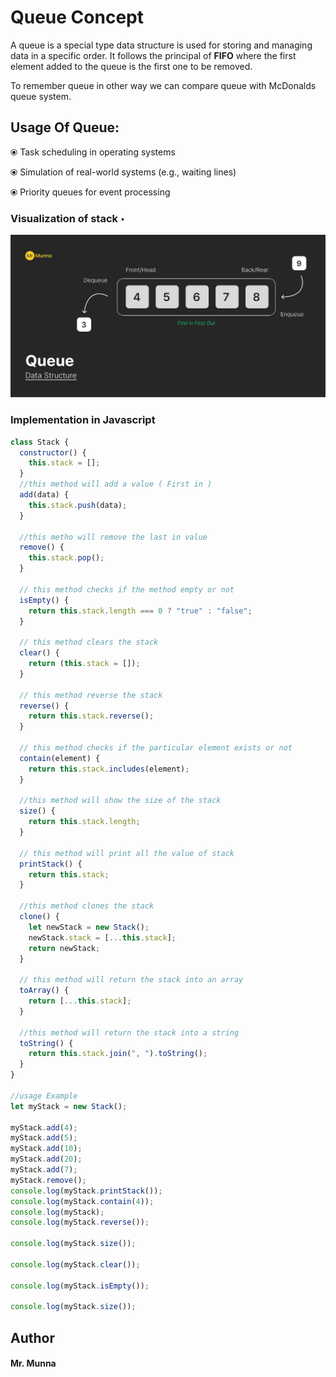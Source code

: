# Queue Concept

A queue is a special type data structure is used for storing and managing data in a specific order. It follows the principal of **FIFO** where the first element added to the queue is the first one to be removed.

To remember queue in other way we can compare queue with McDonalds queue system.

## Usage Of Queue:

&#10687; Task scheduling in operating systems

&#10687; Simulation of real-world systems (e.g., waiting lines)

&#10687; Priority queues for event processing

### Visualization of stack &#8227;

![Screenshot of stack process](../assets/Queue.png)

### Implementation in Javascript

```javascript
class Stack {
  constructor() {
    this.stack = [];
  }
  //this method will add a value ( First in )
  add(data) {
    this.stack.push(data);
  }

  //this metho will remove the last in value
  remove() {
    this.stack.pop();
  }

  // this method checks if the method empty or not
  isEmpty() {
    return this.stack.length === 0 ? "true" : "false";
  }

  // this method clears the stack
  clear() {
    return (this.stack = []);
  }

  // this method reverse the stack
  reverse() {
    return this.stack.reverse();
  }

  // this method checks if the particular element exists or not
  contain(element) {
    return this.stack.includes(element);
  }

  //this method will show the size of the stack
  size() {
    return this.stack.length;
  }

  // this method will print all the value of stack
  printStack() {
    return this.stack;
  }

  //this method clones the stack
  clone() {
    let newStack = new Stack();
    newStack.stack = [...this.stack];
    return newStack;
  }

  // this method will return the stack into an array
  toArray() {
    return [...this.stack];
  }

  //this method will return the stack into a string
  toString() {
    return this.stack.join(", ").toString();
  }
}

//usage Example
let myStack = new Stack();

myStack.add(4);
myStack.add(5);
myStack.add(10);
myStack.add(20);
myStack.add(7);
myStack.remove();
console.log(myStack.printStack());
console.log(myStack.contain(4));
console.log(myStack);
console.log(myStack.reverse());

console.log(myStack.size());

console.log(myStack.clear());

console.log(myStack.isEmpty());

console.log(myStack.size());
```

## Author

#### Mr. Munna
